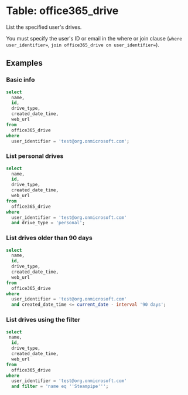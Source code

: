 # Table: office365_drive

List the specified user's drives.

You must specify the user's ID or email in the where or join clause (`where user_identifier=`, `join office365_drive on user_identifier=`).

## Examples

### Basic info

```sql
select
  name,
  id,
  drive_type,
  created_date_time,
  web_url
from
  office365_drive
where
  user_identifier = 'test@org.onmicrosoft.com';
```

### List personal drives

```sql
select
  name,
  id,
  drive_type,
  created_date_time,
  web_url
from
  office365_drive
where
  user_identifier = 'test@org.onmicrosoft.com'
  and drive_type = 'personal';
```

### List drives older than 90 days

```sql
select
  name,
  id,
  drive_type,
  created_date_time,
  web_url
from
  office365_drive
where
  user_identifier = 'test@org.onmicrosoft.com'
  and created_date_time <= current_date - interval '90 days';
```

### List drives using the filter

```sql
select
 name,
  id,
  drive_type,
  created_date_time,
  web_url
from
  office365_drive
where
  user_identifier = 'test@org.onmicrosoft.com'
  and filter = 'name eq ''Steampipe''';
```
